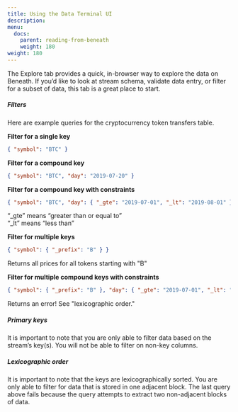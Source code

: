 ```yaml
---
title: Using the Data Terminal UI
description:
menu:
  docs:
    parent: reading-from-beneath
    weight: 180
weight: 180
---
```

The Explore tab provides a quick, in-browser way to explore the data on Beneath. If you’d like to look at stream schema, validate data entry, or filter for a subset of data, this tab is a great place to start.

##### Filters

Here are example queries for the cryptocurrency token transfers table.

**Filter for a single key** 

```json
{ "symbol": "BTC" }
```

**Filter for a compound key**

```json
{ "symbol": "BTC", "day": "2019-07-20" }
```


**Filter for a compound key with constraints** 

```json
{ "symbol": "BTC", "day": { "_gte": "2019-07-01", "_lt": "2019-08-01" } }
```

“_gte” means “greater than or equal to” <br>
“_lt” means “less than”

**Filter for multiple keys**

```json
{ "symbol": { "_prefix": "B" } }
```

Returns all prices for all tokens starting with "B"

**Filter for multiple compound keys with constraints**

```json
{ "symbol": { "_prefix": "B" }, "day": { "_gte": "2019-07-01", "_lt": "2019-08-01" } }
```

Returns an error! See "lexicographic order."

##### Primary keys

It is important to note that you are only able to filter data based on the stream’s key(s). You will not be able to filter on non-key columns.

##### Lexicographic order

It is important to note that the keys are lexicographically sorted. You are only able to filter for data that is stored in one adjacent block. The last query above fails because the query attempts to extract two non-adjacent blocks of data.
